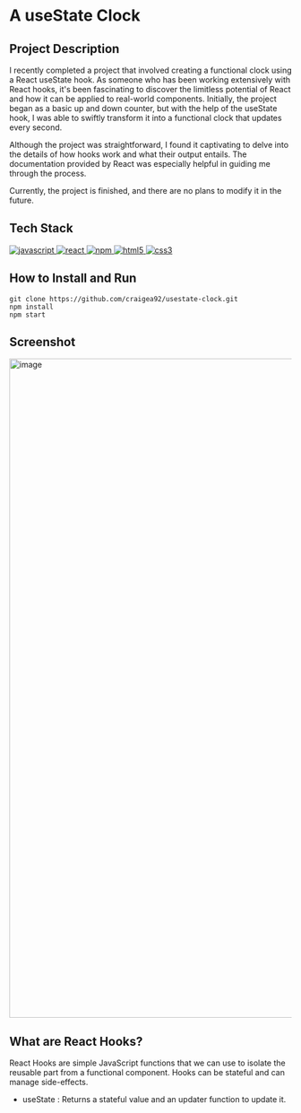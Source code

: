 # A useState Clock

## Project Description

I recently completed a project that involved creating a functional clock using a React useState hook. As someone who has been working extensively with React hooks, it's been fascinating to discover the limitless potential of React and how it can be applied to real-world components. Initially, the project began as a basic up and down counter, but with the help of the useState hook, I was able to swiftly transform it into a functional clock that updates every second.

Although the project was straightforward, I found it captivating to delve into the details of how hooks work and what their output entails. The documentation provided by React was especially helpful in guiding me through the process.

Currently, the project is finished, and there are no plans to modify it in the future.

## Tech Stack
<a href="https://www.javascript.com/"> <img src="https://icongr.am/devicon/javascript-original.svg?size=40&color=currentColor" alt="javascript"/> </a>
<a href="https://reactjs.org/"> <img src="https://icongr.am/devicon/react-original.svg?size=40&color=currentColor" alt="react"/> </a>
<a href="https://www.npmjs.com/"> <img src="https://icongr.am/devicon/npm-original-wordmark.svg?size=40&color=currentColor" alt="npm"/> </a>
<a href="https://www.w3schools.com/html/"> <img src="https://icongr.am/devicon/html5-original.svg?size=40&color=8000ff" alt="html5"/> </a>
<a href="https://www.w3schools.com/css/"> <img src="https://icongr.am/devicon/css3-original.svg?size=40&color=8000ff" alt="css3"/> </a>

## How to Install and Run

```
git clone https://github.com/craigea92/usestate-clock.git
npm install
npm start
```

## Screenshot

<img width="1176" alt="image" src="https://user-images.githubusercontent.com/82875984/223744872-9f7dcf85-1c6f-475a-bd46-76d71d2e43e7.png">

## What are React Hooks?
React Hooks are simple JavaScript functions that we can use to isolate the reusable part from a functional component. Hooks can be stateful and can manage side-effects. 

- useState : Returns a stateful value and an updater function to update it.
